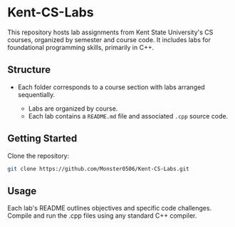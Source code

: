 ﻿# Kent-CS-Labs

This repository hosts lab assignments from Kent State University's CS courses, organized by semester and course code. It includes labs for foundational programming skills, primarily in C++.

## Structure

- Each folder corresponds to a course section with labs arranged sequentially.

  - Labs are organized by course.
  - Each lab contains a `README.md` file and associated `.cpp` source code.

## Getting Started

Clone the repository:

```bash
git clone https://github.com/Monster0506/Kent-CS-Labs.git
```

## Usage

Each lab's README outlines objectives and specific code challenges. Compile and run the .cpp files using any standard C++ compiler.

